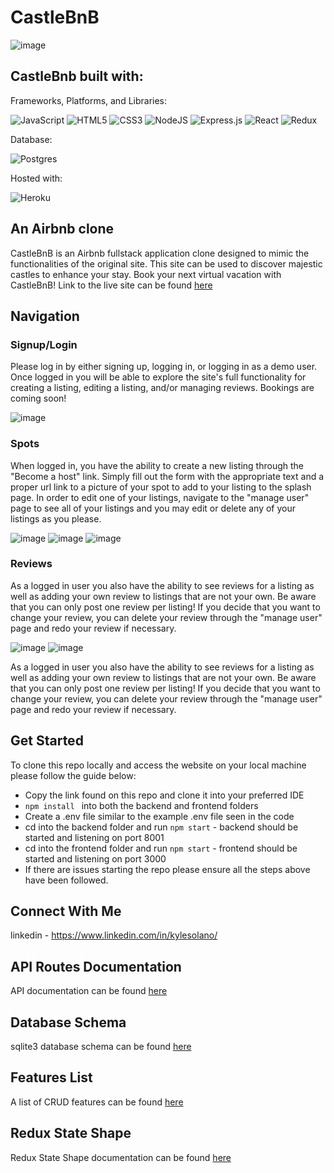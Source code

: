 # CastleBnB

![image](https://user-images.githubusercontent.com/95837496/197293118-7664e108-e992-4535-89f3-47d0c89684f0.png)

## CastleBnb built with:

Frameworks, Platforms, and Libraries: 

![JavaScript](https://img.shields.io/badge/javascript-%23323330.svg?style=for-the-badge&logo=javascript&logoColor=%23F7DF1E)
![HTML5](https://img.shields.io/badge/html5-%23E34F26.svg?style=for-the-badge&logo=html5&logoColor=white)
![CSS3](https://img.shields.io/badge/css3-%231572B6.svg?style=for-the-badge&logo=css3&logoColor=white)
![NodeJS](https://img.shields.io/badge/node.js-6DA55F?style=for-the-badge&logo=node.js&logoColor=white)
![Express.js](https://img.shields.io/badge/express.js-%23404d59.svg?style=for-the-badge&logo=express&logoColor=%2361DAFB)
![React](https://img.shields.io/badge/react-%2320232a.svg?style=for-the-badge&logo=react&logoColor=%2361DAFB)
![Redux](https://img.shields.io/badge/redux-%23593d88.svg?style=for-the-badge&logo=redux&logoColor=white)

Database:

![Postgres](https://img.shields.io/badge/postgres-%23316192.svg?style=for-the-badge&logo=postgresql&logoColor=white)

Hosted with:

![Heroku](https://img.shields.io/badge/heroku-%23430098.svg?style=for-the-badge&logo=heroku&logoColor=white)


## An Airbnb clone

CastleBnB is an Airbnb fullstack application clone designed to mimic the functionalities of the original site. This site can be used to discover majestic castles to enhance your stay. Book your next virtual vacation with CastleBnB! Link to the live site can be found [here](https://airbnb-clone-kylesolano.herokuapp.com/)

## Navigation

### Signup/Login
Please log in by either signing up, logging in, or logging in as a demo user. Once logged in you will be able to explore the site's full functionality for creating a listing, editing a listing, and/or managing reviews. Bookings are coming soon! 

![image](https://user-images.githubusercontent.com/95837496/197423098-114b8e29-8a48-44d4-9218-66f9f972f641.png)

### Spots
When logged in, you have the ability to create a new listing through the "Become a host" link. Simply fill out the form with the appropriate text and a proper url link to a picture of your spot to add to your listing to the splash page. In order to edit one of your listings, navigate to the "manage user" page to see all of your listings and you may edit or delete any of your listings as you please.

![image](https://user-images.githubusercontent.com/95837496/197423342-616ee565-8c42-45e8-9edd-17b15951a4ab.png)
![image](https://user-images.githubusercontent.com/95837496/197423197-1a72e886-ed37-4a27-80aa-b21a57117b11.png)
![image](https://user-images.githubusercontent.com/95837496/197423240-8888f9be-3ac2-4910-b12b-469887d956a9.png)

### Reviews
As a logged in user you also have the ability to see reviews for a listing as well as adding your own review to listings that are not your own. Be aware that you can only post one review per listing! If you decide that you want to change your review, you can delete your review through the "manage user" page and redo your review if necessary. 

![image](https://user-images.githubusercontent.com/95837496/197423208-7a1e0905-fd39-43a8-bc60-91968cdad895.png)
![image](https://user-images.githubusercontent.com/95837496/197423360-85b7d25a-2aab-4d12-a92a-db91a7a5d6bc.png)


As a logged in user you also have the ability to see reviews for a listing as well as adding your own review to listings that are not your own. Be aware that you can only post one review per listing! If you decide that you want to change your review, you can delete your review through the "manage user" page and redo your review if necessary. 

## Get Started

To clone this repo locally and access the website on your local machine please follow the guide below: 

* Copy the link found on this repo and clone it into your preferred IDE 
* ```npm install ``` into both the backend and frontend folders
* Create a .env file similar to the example .env file seen in the code
* cd into the backend folder and run ```npm start``` - backend should be started and listening on port 8001
* cd into the frontend folder and run ```npm start``` - frontend should be started and listening on port 3000
* If there are issues starting the repo please ensure all the steps above have been followed.

## Connect With Me

linkedin - https://www.linkedin.com/in/kylesolano/

## API Routes Documentation

API documentation can be found [here](https://github.com/kgsolano/API-project-airbnb/wiki/API-Documentation)

## Database Schema

sqlite3 database schema can be found [here](https://github.com/kgsolano/API-project-airbnb/wiki/Database-Schema)

## Features List

A list of CRUD features can be found [here](https://github.com/kgsolano/API-project-airbnb/wiki/Features-List)

## Redux State Shape

Redux State Shape documentation can be found [here](https://github.com/kgsolano/API-project-airbnb/wiki/Redux-Store-Shape)
